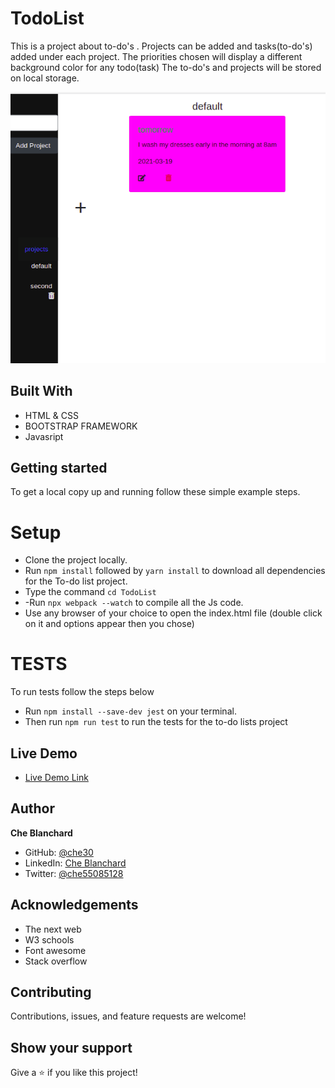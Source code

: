 # TodoList
This is a project about to-do's . Projects can be added and tasks(to-do's) added under each project.  The priorities chosen will display a different background color for any todo(task)  The to-do's and projects will be stored on local storage.
 
![screenshot](./dist/assets/images/todoshotOne.png)

## Built With

- HTML & CSS
- BOOTSTRAP FRAMEWORK
- Javasript

## Getting started
   To get a local copy up and running follow these simple example steps.
# Setup
- Clone the project locally.
- Run `npm install` followed by  `yarn install` to download all dependencies for the To-do list project.
- Type the command `cd TodoList`
- -Run `npx webpack --watch` to compile all the Js code.
- Use any browser of your choice to open the index.html file (double click on it and options appear then you chose)

# TESTS
To run tests follow the steps below
- Run `npm install --save-dev jest` on your terminal.
- Then run `npm run test` to run the tests for the to-do lists project

## Live Demo

- [Live Demo Link](https://che30.github.io/TodoList/)
 

## Author
**Che Blanchard**
- GitHub: [@che30](https://github.com/che30)
- LinkedIn: [Che Blanchard](https://www.linkedin.com/in/che-nsoh-9455271b0/)
- Twitter: [@che55085128](https://twitter.com/che55085128)


## Acknowledgements
- The next web
- W3 schools
- Font awesome
- Stack overflow

##  Contributing

Contributions, issues, and feature requests are welcome!

## Show your support

Give a ⭐️ if you like this project!
